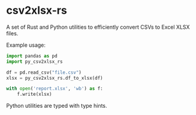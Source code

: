 # csv2xlsx-rs

A set of Rust and Python utilities to efficiently convert CSVs to Excel XLSX files.

Example usage:
```python
import pandas as pd
import py_csv2xlsx_rs

df = pd.read_csv("file.csv")
xlsx = py_csv2xlsx_rs.df_to_xlsx(df)

with open('report.xlsx', 'wb') as f:
    f.write(xlsx)
```

Python utilities are typed with type hints.